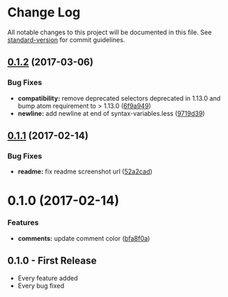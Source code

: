 # Change Log

All notable changes to this project will be documented in this file. See [standard-version](https://github.com/conventional-changelog/standard-version) for commit guidelines.

<a name="0.1.2"></a>
## [0.1.2](https://github.com/alexcorre/atom-sidetracked/compare/v0.1.1...v0.1.2) (2017-03-06)


### Bug Fixes

* **compatibility:** remove deprecated selectors deprecated in 1.13.0 and bump atom requirement to > 1.13.0 ([6f9a949](https://github.com/alexcorre/atom-sidetracked/commit/6f9a949))
* **newline:** add newline at end of syntax-variables.less ([9719d39](https://github.com/alexcorre/atom-sidetracked/commit/9719d39))



<a name="0.1.1"></a>
## [0.1.1](https://github.com/alexcorre/atom-sidetracked/compare/v0.1.0...v0.1.1) (2017-02-14)


### Bug Fixes

* **readme:** fix readme screenshot url ([52a2cad](https://github.com/alexcorre/atom-sidetracked/commit/52a2cad))



<a name="0.1.0"></a>
# 0.1.0 (2017-02-14)


### Features

* **comments:** update comment color ([bfa8f0a](https://github.com/alexcorre/atom-sidetracked/commit/bfa8f0a))



## 0.1.0 - First Release
* Every feature added
* Every bug fixed
